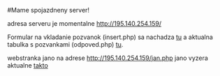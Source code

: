 #Mame spojazdneny server!

adresa serveru je momentalne http://195.140.254.159/

Formular na vkladanie pozvanok (insert.php) sa nachadza [tu](http://195.140.254.159/insert.php) a aktualna tabulka s pozvankami (odpoved.php) [tu](http://195.140.254.159/odpoved.php).

webstranka jano na adrese http://195.140.254.159/jan.php jano vyzera aktualne [takto](http://195.140.254.159/jan.php)
